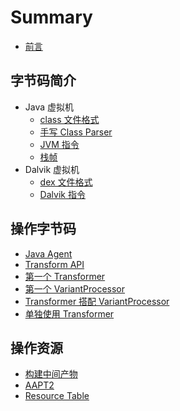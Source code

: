 # Summary

* [前言](./README.md)

## 字节码简介

* Java 虚拟机
    * [class 文件格式](./jvm/class-file.md)
    * [手写 Class Parser](./jvm/write-class-parser-manually.md)
    * [JVM 指令](./jvm/instructions.md)
    * [栈帧](./jvm/frame.md)
* Dalvik 虚拟机
    * [dex 文件格式](./dalvik/dex-file.md)
    * [Dalvik 指令](./dalvik/instructions.md)

## 操作字节码

* [Java Agent](./instrumentation/java-agent.md)
* [Transform API](./instrumentation/transform-api.md)
* [第一个 Transformer](./instrumentation/first-transformer.md)
* [第一个 VariantProcessor](./instrumentation/first-variant-processor.md)
* [Transformer 搭配 VariantProcessor](./instrumentation/transformer-plus-variant-processor.md)
* [单独使用 Transformer](./instrumentation/standalone-transformer.md)

## 操作资源

* [构建中间产物](./gradle/build-immediates.md)
* [AAPT2](./gradle/aapt2.md)
* [Resource Table](./gradle/resource-table.md)
